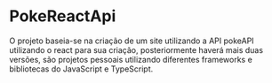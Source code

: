 # PokeReactApi

O projeto baseia-se na criação de um site utilizando a API pokeAPI utilizando o react para sua criação, posteriormente haverá mais duas versões, são projetos pessoais utilizando diferentes frameworks e bibliotecas do JavaScript e TypeScript.